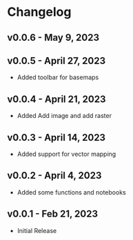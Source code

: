 # Changelog

## v0.0.6 - May 9, 2023
## v0.0.5 - April 27, 2023
- Added toolbar for basemaps
## v0.0.4 - April 21, 2023
- Added Add image and add raster  
## v0.0.3 - April 14, 2023 
- Added support for vector mapping  
## v0.0.2 - April 4, 2023

- Added some functions and notebooks


## v0.0.1 - Feb 21, 2023

-  Initial Release 